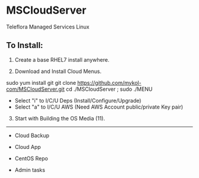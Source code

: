 # MSCloudServer
Teleflora Managed Services Linux

To Install:
----------

1. Create a base RHEL7 install anywhere.

2. Download and Install Cloud Menus.

sudo yum install git
git clone https://github.com/mykol-com/MSCloudServer.git
cd ./MSCloudServer ; sudo ./MENU

- Select "i" to I/C/U Deps (Install/Configure/Upgrade)
- Select "a" to I/C/U AWS (Need AWS Account public/private Key pair)

3. Start with Building the OS Media (11).

---------
- Cloud Backup

- Cloud App

- CentOS Repo

- Admin tasks
